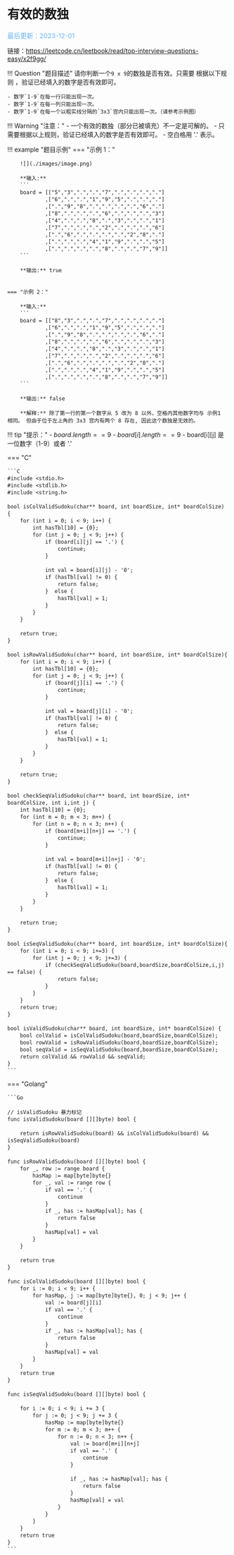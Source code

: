 # 有效的数独

<span style="color:rgb(100,180,246);font-size:11pt">最后更新：2023-12-01</span>

链接：https://leetcode.cn/leetbook/read/top-interview-questions-easy/x2f9gg/

!!! Question "题目描述"
    请你判断一个`9 x 9`的数独是否有效。只需要 根据以下规则 ，验证已经填入的数字是否有效即可。

    - 数字`1-9`在每一行只能出现一次。
    - 数字`1-9`在每一列只能出现一次。
    - 数字`1-9`在每一个以粗实线分隔的`3x3`宫内只能出现一次。（请参考示例图）

!!! Warning "注意："
    - 一个有效的数独（部分已被填充）不一定是可解的。
    - 只需要根据以上规则，验证已经填入的数字是否有效即可。
    - 空白格用 '.' 表示。

!!! example "题目示例"
    === "示例 1："

        ![](./images/image.png)

        **输入:** 
        ```
        board = [["5","3",".",".","7",".",".",".","."]
                ,["6",".",".","1","9","5",".",".","."]
                ,[".","9","8",".",".",".",".","6","."]
                ,["8",".",".",".","6",".",".",".","3"]
                ,["4",".",".","8",".","3",".",".","1"]
                ,["7",".",".",".","2",".",".",".","6"]
                ,[".","6",".",".",".",".","2","8","."]
                ,[".",".",".","4","1","9",".",".","5"]
                ,[".",".",".",".","8",".",".","7","9"]]
        ```

        **输出:** true


    === "示例 2："

        **输入:** 
        ```
        board = [["8","3",".",".","7",".",".",".","."]
                ,["6",".",".","1","9","5",".",".","."]
                ,[".","9","8",".",".",".",".","6","."]
                ,["8",".",".",".","6",".",".",".","3"]
                ,["4",".",".","8",".","3",".",".","1"]
                ,["7",".",".",".","2",".",".",".","6"]
                ,[".","6",".",".",".",".","2","8","."]
                ,[".",".",".","4","1","9",".",".","5"]
                ,[".",".",".",".","8",".",".","7","9"]]
        ```

        **输出:** false

        **解释:** 除了第一行的第一个数字从 5 改为 8 以外，空格内其他数字均与 示例1 相同。 但由于位于左上角的 3x3 宫内有两个 8 存在, 因此这个数独是无效的。



!!! tip "提示："
    - $board.length == 9$
    - $board[i].length == 9$
    - board[i][j] 是一位数字（1-9）或者 '.'

=== "C"

    ```C
    #include <stdio.h>
    #include <stdlib.h>
    #include <string.h>

    bool isColValidSudoku(char** board, int boardSize, int* boardColSize) {
        for (int i = 0; i < 9; i++) {
            int hasTbl[10] = {0};
            for (int j = 0; j < 9; j++) {
                if (board[i][j] == '.') {
                    continue;
                }

                int val = board[i][j] - '0';
                if (hasTbl[val] != 0) {
                    return false;
                }  else {
                    hasTbl[val] = 1;
                }
            }
        }

        return true;
    }

    bool isRowValidSudoku(char** board, int boardSize, int* boardColSize){
        for (int i = 0; i < 9; i++) {
            int hasTbl[10] = {0};
            for (int j = 0; j < 9; j++) {
                if (board[j][i] == '.') {
                    continue;
                }

                int val = board[j][i] - '0';
                if (hasTbl[val] != 0) {
                    return false;
                }  else {
                    hasTbl[val] = 1;
                }
            }
        }

        return true;
    }

    bool checkSeqValidSudoku(char** board, int boardSize, int* boardColSize, int i,int j) {
        int hasTbl[10] = {0};
        for (int m = 0; m < 3; m++) {
            for (int n = 0; n < 3; n++) {
                if (board[m+i][n+j] == '.') {
                    continue;
                }

                int val = board[m+i][n+j] - '0';
                if (hasTbl[val] != 0) {
                    return false;
                }  else {
                    hasTbl[val] = 1;
                }
            }
        }

        return true;
    }

    bool isSeqValidSudoku(char** board, int boardSize, int* boardColSize){
        for (int i = 0; i < 9; i+=3) {
            for (int j = 0; j < 9; j+=3) {
                if (checkSeqValidSudoku(board,boardSize,boardColSize,i,j) == false) {
                    return false;
                }
            }
        }
        return true;
    }

    bool isValidSudoku(char** board, int boardSize, int* boardColSize) {
        bool colValid = isColValidSudoku(board,boardSize,boardColSize);
        bool rowValid = isRowValidSudoku(board,boardSize,boardColSize);
        bool seqValid = isSeqValidSudoku(board,boardSize,boardColSize);
        return colValid && rowValid && seqValid;
    }
    ```

=== "Golang"

    ```Go

    // isValidSudoku 暴力标记
    func isValidSudoku(board [][]byte) bool {

        return isRowValidSudoku(board) && isColValidSudoku(board) && isSeqValidSudoku(board)
    }

    func isRowValidSudoku(board [][]byte) bool {
        for _, row := range board {
            hasMap := map[byte]byte{}
            for _, val := range row {
                if val == '.' {
                    continue
                }
                if _, has := hasMap[val]; has {
                    return false
                }
                hasMap[val] = val
            }
        }

        return true
    }

    func isColValidSudoku(board [][]byte) bool {
        for i := 0; i < 9; i++ {
            for hasMap, j := map[byte]byte{}, 0; j < 9; j++ {
                val := board[j][i]
                if val == '.' {
                    continue
                }
                if _, has := hasMap[val]; has {
                    return false
                }
                hasMap[val] = val
            }
        }
        return true
    }

    func isSeqValidSudoku(board [][]byte) bool {

        for i := 0; i < 9; i += 3 {
            for j := 0; j < 9; j += 3 {
                hasMap := map[byte]byte{}
                for m := 0; m < 3; m++ {
                    for n := 0; n < 3; n++ {
                        val := board[m+i][n+j]
                        if val == '.' {
                            continue
                        }

                        if _, has := hasMap[val]; has {
                            return false
                        }
                        hasMap[val] = val
                    }
                }
            }
        }
        return true
    }
    ```